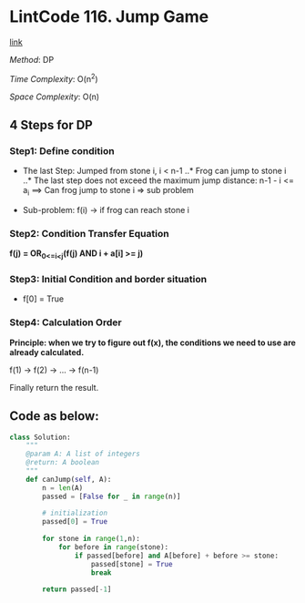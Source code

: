 # LintCode 116. Jump Game
[link](https://www.lintcode.com/problem/jump-game/description)

*Method*: DP

*Time Complexity*: O(n<sup>2</sup>) 

*Space Complexity*: O(n)
## 4 Steps for DP

### Step1: Define condition
* The last Step:
Jumped from stone i, i < n-1
..* Frog can jump to stone i
..* The last step does not exceed the maximum jump distance: n-1 - i <= a<sub>i</sub>
==> Can frog jump to stone i => sub problem

* Sub-problem:
f(i) -> if frog can reach stone i

### Step2: Condition Transfer Equation
   **f(j) = OR<sub>0<=i<j</sub>(f(j) AND i + a[i] >= j)**

### Step3: Initial Condition and border situation
* f[0] = True

### Step4: Calculation Order
**Principle: when we try to figure out f(x), the conditions we need to use are already calculated.**

f(1) -> f(2) -> ... -> f(n-1)

Finally return the result.

## Code as below:
```python
class Solution:
    """
    @param A: A list of integers
    @return: A boolean
    """
    def canJump(self, A):
        n = len(A)
        passed = [False for _ in range(n)]
        
        # initialization
        passed[0] = True
        
        for stone in range(1,n):
            for before in range(stone):
                if passed[before] and A[before] + before >= stone:
                    passed[stone] = True
                    break
        
        return passed[-1]
```
